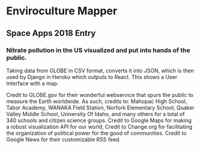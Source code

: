 # Enviroculture Mapper
## Space Apps 2018 Entry
### Nitrate pollution in the US visualized and put into hands of the public. 

Taking data from GLOBE in CSV format, converts it into JSON, which is then used by Django in Heroku which outputs to React. This shows a User Interface with a map.

Credit to GLOBE.gov for their wonderful webservice that spurs the public to measure the Earth worldwide.
As such, credits to:
Mahopac High School,
Tabor Academy,
WANAKA Field Station,
Norfork Elementary School,
Quaker Valley Middle School,
University Of Idaho,
and many others for a total of 340 schools and citizen science groups.
Credit to Google Maps for making a robust visualization API for our world,
Credit to Change.org for facilitating the organization of political power for the good of communities.
Credit to Google News for their customizable RSS feed.
